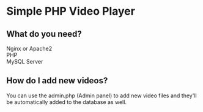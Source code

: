 # Simple PHP Video Player

## What do you need?

Nginx or Apache2<br>
PHP<br>
MySQL Server

## How do I add new videos?

You can use the admin.php (Admin panel) to add new video files and they'll be automatically added to the database as well.
